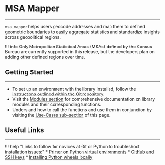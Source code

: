 # MSA Mapper
------------
`msa_mapper` helps users geocode addresses and map them to defined geometric boundaries to easily aggregate statistics and standardize insights across geopolitical regions.
    
!!! info
    Only Metropolitan Statistical Areas (MSAs) defined by the Census Bureau are currently supported in this release, but the developers plan on adding other defined regions over time.

## Getting Started
------------------
  * To set up an environment with the library installed, follow the [instructions outlined within the Git repository](https://github.com/Ealameda31/msa-mapper/blob/master/README.md). 
  * Visit the [Modules section](modules/geocoder.md) for comprehensive documentation on library modules and their corresponding functions.
  * Understand how to call the functions and use them in conjunction by visiting the [Use-Cases sub-section](home/use_cases.md) of this page. 

## Useful Links
---------------
!!! help "Links to follow for novices at Git or Python to troubleshoot installation issues:"
    * [Primer on Python virtual environments](https://docs.python.org/3/library/venv.html)
    * [GitHub and SSH keys](https://docs.github.com/en/authentication/connecting-to-github-with-ssh)
    * [Installing Python wheels locally](https://stackoverflow.com/questions/28002897/wheel-file-installation)
